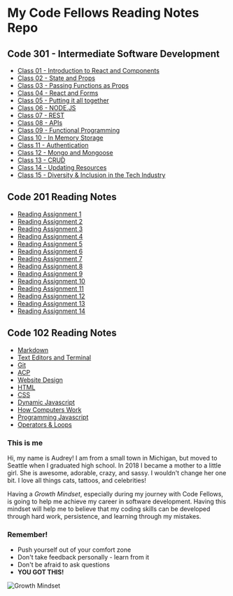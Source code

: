 # My Code Fellows Reading Notes Repo


## Code 301 - Intermediate Software Development

- [Class 01 - Introduction to React and Components](Code301notes/class01-react-intro.md)
- [Class 02 - State and Props](Code301notes/class02-state-props.md)
- [Class 03 - Passing Functions as Props](Code301notes/class03-function-props.md)
- [Class 04 - React and Forms](Code301notes/class04-react-forms.md)
- [Class 05 - Putting it all together](Code301notes/class05-all-together.md)
- [Class 06 - NODE.JS](Code301notes/class06-nodejs.md)
- [Class 07 - REST](Code301notes/class07-rest.md)
- [Class 08 - APIs](Code301notes/class08-apis.md)
- [Class 09 - Functional Programming](Code301notes/class09-functional-programming.md)
- [Class 10 - In Memory Storage](Code301notes/class10-memory-storage.md)
- [Class 11 - Authentication](Code301notes/class11-authentication.md)
- [Class 12 - Mongo and Mongoose](Code301notes/class12-mongo-mongoose.md)
- [Class 13 - CRUD](Code301notes/class13-crud.md)
- [Class 14 - Updating Resources](Code301notes/class14-updating-resources.md)
- [Class 15 - Diversity & Inclusion in the Tech Industry](Code301notes/class15-diversity-inclusion.md)


## Code 201 Reading Notes

- [Reading Assignment 1](Code201notes/class-01.md)
- [Reading Assignment 2](Code201notes/class-02.md)
- [Reading Assignment 3](Code201notes/class-03.md)
- [Reading Assignment 4](Code201notes/class-04.md)
- [Reading Assignment 5](Code201notes/class-05.md)
- [Reading Assignment 6](Code201notes/class-06.md)
- [Reading Assignment 7](Code201notes/class-07.md)
- [Reading Assignment 8](Code201notes/class-08.md)
- [Reading Assignment 9](Code201notes/class-09.md)
- [Reading Assignment 10](Code201notes/class-10.md)
- [Reading Assignment 11](Code201notes/class-11.md)
- [Reading Assignment 12](Code201notes/class-12.md)
- [Reading Assignment 13](Code201notes/class-13.md)
- [Reading Assignment 14](Code201notes/class-14.md)

## Code 102 Reading Notes

- [Markdown](Code102notes/learning-markdown.md)  
- [Text Editors and Terminal](Code102notes/learning-text-editors-terminal.md)
- [Git](Code102notes/git.md)
- [ACP](Code102notes/acp.md)
- [Website Design](Code102notes/website-design.md)
- [HTML](Code102notes/html.md)
- [CSS](Code102notes/css.md)
- [Dynamic Javascript](Code102notes/dynamic-javascript.md)
- [How Computers Work](Code102notes/how-computers-work.md)
- [Programming Javascript](Code102notes/programming-javascript.md)
- [Operators & Loops](Code102notes/operators-loops.md)
 


### This is me   

Hi, my name is Audrey! I am from a small town in Michigan, but moved to Seattle when I graduated high school.  In 2018 I became a mother to a little girl. She is awesome, adorable, crazy, and sassy. I wouldn't change her one bit.  I love all things cats, tattoos, and celebrities!

Having a *Growth Mindset*, especially during my journey with Code Fellows, is going to help me achieve my career in software development. Having this mindset will help me to believe that my coding skills can be developed through hard work, persistence, and learning through my mistakes. 


### Remember!
 - Push yourself out of your comfort zone
 - Don't take feedback personally - learn from it 
 - Don't be afraid to ask questions 
 - **YOU GOT THIS!**

![Growth Mindset](https://www.mvisd.com/cms/lib/TX02216263/Centricity/Domain/1042/brain-teasers-compressor.png)
